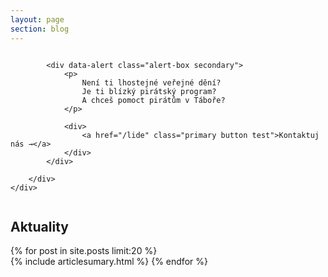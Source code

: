 ```yaml
---
layout: page
section: blog
---
```



<section class="hero">
	<div class="row">
		<div class="small-12 columns">

			<div data-alert class="alert-box secondary">
				<p>
					Není ti lhostejné veřejné dění?
					Je ti blízký pirátský program?
					A chceš pomoct pirátům v Táboře?
				</p>

				<div>
					<a href="/lide" class="primary button test">Kontaktuj nás →</a>
				</div>
			</div>

		</div>
	</div>
</section>


## Aktuality <i class="fa fa-newspaper-o"></i>

{% for post in site.posts limit:20 %}  
{% include articlesumary.html %}
{% endfor %}  
